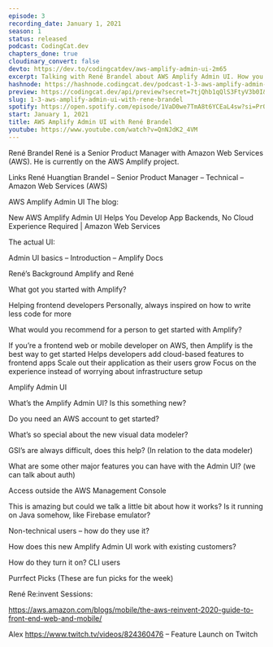 ```yaml
---
episode: 3
recording_date: January 1, 2021
season: 1
status: released
podcast: CodingCat.dev
chapters_done: true
cloudinary_convert: false
devto: https://dev.to/codingcatdev/aws-amplify-admin-ui-2m65
excerpt: Talking with René Brandel about AWS Amplify Admin UI. How you can get started with AWS Amplify without ever writing a line of code.
hashnode: https://hashnode.codingcat.dev/podcast-1-3-aws-amplify-admin-ui-with-rene-brandel
preview: https://codingcat.dev/api/preview?secret=7tjQhb1qQlS3FtyV3b0I&selectionType=podcast&selectionSlug=1-3-aws-amplify-admin-ui-with-rene-brandel&_id=8539cb8288a24074b44c6063e811c3c0
slug: 1-3-aws-amplify-admin-ui-with-rene-brandel
spotify: https://open.spotify.com/episode/1VaD0we7TmA8t6YCEaL4sw?si=PrQU4cKlTjSN7l8dFRBdMw
start: January 1, 2021
title: AWS Amplify Admin UI with René Brandel
youtube: https://www.youtube.com/watch?v=QnNJdK2_4VM
---
```


René Brandel
René is a Senior Product Manager with Amazon Web Services (AWS). He is currently on the AWS Amplify project.

Links
René Huangtian Brandel – Senior Product Manager – Technical – Amazon Web Services (AWS)


AWS Amplify Admin UI
The blog:

New AWS Amplify Admin UI Helps You Develop App Backends, No Cloud Experience Required | Amazon Web Services

The actual UI:

Admin UI basics – Introduction – Amplify Docs

René’s Background
Amplify and René


What got you started with Amplify?

Helping frontend developers
Personally, always inspired on how to write less code for more


What would you recommend for a person to get started with Amplify?

If you’re a frontend web or mobile developer on AWS, then Amplify is the best way to get started
Helps developers add cloud-based features to frontend apps
Scale out their application as their users grow
Focus on the experience instead of worrying about infrastructure setup


Amplify Admin UI


What’s the Amplify Admin UI? Is this something new?

Do you need an AWS account to get started?

What’s so special about the new visual data modeler?

GSI’s are always difficult, does this help? (In relation to the data modeler)

What are some other major features you can have with the Admin UI? (we can talk about auth)

Access outside the AWS Management Console

This is amazing but could we talk a little bit about how it works? Is it running on Java somehow, like Firebase emulator?

Non-technical users – how do they use it?

How does this new Amplify Admin UI work with existing customers?

How do they turn it on?
CLI users


Purrfect Picks
(These are fun picks for the week)

René
Re:invent Sessions:

https://aws.amazon.com/blogs/mobile/the-aws-reinvent-2020-guide-to-front-end-web-and-mobile/

Alex
https://www.twitch.tv/videos/824360476 – Feature Launch on Twitch